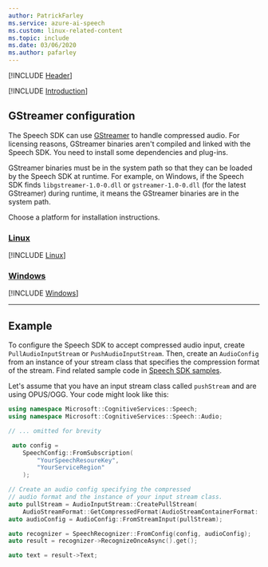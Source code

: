 ```yaml
---
author: PatrickFarley
ms.service: azure-ai-speech
ms.custom: linux-related-content
ms.topic: include
ms.date: 03/06/2020
ms.author: pafarley
---
```


[!INCLUDE [Header](../../common/cpp.md)]

[!INCLUDE [Introduction](intro.md)]

## GStreamer configuration

The Speech SDK can use [GStreamer](https://gstreamer.freedesktop.org) to handle compressed audio. For licensing reasons, GStreamer binaries aren't compiled and linked with the Speech SDK. You need to install some dependencies and plug-ins.  

GStreamer binaries must be in the system path so that they can be loaded by the Speech SDK at runtime. For example, on Windows, if the Speech SDK finds `libgstreamer-1.0-0.dll` or `gstreamer-1.0-0.dll` (for the latest GStreamer) during runtime, it means the GStreamer binaries are in the system path.

Choose a platform for installation instructions.

### [Linux](#tab/linux)

[!INCLUDE [Linux](gstreamer-linux.md)]

### [Windows](#tab/windows)

[!INCLUDE [Windows](gstreamer-windows.md)]

***

## Example

To configure the Speech SDK to accept compressed audio input, create `PullAudioInputStream` or `PushAudioInputStream`. Then, create an `AudioConfig` from an instance of your stream class that specifies the compression format of the stream. Find related sample code in [Speech SDK samples](https://github.com/Azure-Samples/cognitive-services-speech-sdk/blob/master/samples/cpp/windows/console/samples/speaker_recognition_samples.cpp).

Let's assume that you have an input stream class called `pushStream` and are using OPUS/OGG. Your code might look like this:

```cpp
using namespace Microsoft::CognitiveServices::Speech;
using namespace Microsoft::CognitiveServices::Speech::Audio;

// ... omitted for brevity

 auto config =
    SpeechConfig::FromSubscription(
        "YourSpeechResoureKey",
        "YourServiceRegion"
    );

// Create an audio config specifying the compressed
// audio format and the instance of your input stream class.
auto pullStream = AudioInputStream::CreatePullStream(
    AudioStreamFormat::GetCompressedFormat(AudioStreamContainerFormat::OGG_OPUS));
auto audioConfig = AudioConfig::FromStreamInput(pullStream);

auto recognizer = SpeechRecognizer::FromConfig(config, audioConfig);
auto result = recognizer->RecognizeOnceAsync().get();

auto text = result->Text;
```

